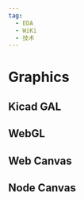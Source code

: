 ```yaml
---
tag:
  - EDA
  - WiKi
  - 技术
---
```


# Graphics

## Kicad GAL

## WebGL

## Web Canvas

## Node Canvas
